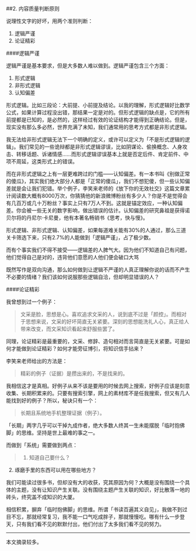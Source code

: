 ##2. 内容质量判断原则

说理性文字的好坏，用两个准则判断：

1. 逻辑严谨
2. 论证精彩

####逻辑严谨

逻辑严谨是基本要求，但是大多数人难以做到。逻辑严谨包含三个方面：

1. 形式逻辑
2. 非形式逻辑
3. 认知偏差

形式逻辑。比如三段论：大前提、小前提及结论。以我的理解，形式逻辑好比数学公式，如果计算过程没出错，那结果一定是对的。但形式逻辑的缺点是，它的所有前提都是已知的，是必然的，这样经过有效的论证结构才能得到正确结论。但是，现实没有那么多必然，世界充满了未知，我们通常用的思考方式都是非形式逻辑。

我无法给非形式逻辑无法下一个明确的定义，或许可以定义为「不是形式逻辑的逻辑」。我们常见的一些诡辩都是非形式逻辑谬误，比如阴谋论、偷换概念、人身攻击、转移话题、诉诸情感……而形式逻辑谬误基本上就是否定后件、肯定前件、中项不周延，这类形式上的错误。

而在非形式逻辑之上有一层更难跨过的门槛——认知偏差。有一本书叫《别做正常的傻瓜》，其实我们绝大部分人都是「正常的傻瓜」，我们不想犯傻，但一些认知偏差就是会让我们犯错。举个例子，李笑来老师的《放下你的无效社交》这篇文章累计阅读数大概有8000万次，你猜猜他的新浪微博粉丝有多少人？你是不是觉得会有几百万或几十万粉丝？事实上只有7万人不到。这就是锚定效应，一种认知偏差。你会被一些无关的数字影响，做出错误的估计。认知偏差的研究鼻祖是获得诺贝尔将的丹尼尔·卡尼曼，他有本著名畅销书《思考，快与慢》。

形式逻辑、非形式逻辑、认知偏差，如果每道难关能有30%的人通过，那么三道关卡筛选下来，只有2.7%的人能做到「逻辑严谨」，占了极少数。

而有个事实我们不得不接受——逻辑差的人脾气大。因为他们不知道自己有问题，他们觉得自己是对的，违背他们意愿的人他们便会破口大骂

既然写作是双向沟通，那么如何做到让逻辑不严谨的人真正理解你说的话而不产生不必要的情绪？我们该如何说服那些逻辑自洽，但却明显错误的人？

####论证精彩

我曾想到过一个例子：

> 文采是脸，思想是心。喜欢追求文采的人，说到底不过是「颜控」。而相对于思想来说，文采的好坏简直无关紧要。深刻的思想能洗礼人心，真正给人带来改变，而文采知识看起来舒服些罢了。

同理，论证精彩是最重要的，文采、修辞、造句相对而言简直是无关紧要。可是如何才能做到论证精彩？如何才能旁征博引，将知识信手拈来？

李笑来老师给出的方法是：

> 精彩的例子（证据）是攒出来的，不是找来的。

我相信这才是真相。好例子从来不该是要用的时候去网上搜索，好例子应该是刻意收集、长期积累来的。只要有搜索引擎，网上的素材库不是任我搜索，但又有几人能找到好的例子？所以，秘诀只有一个：

> 长期且系统地手机整理证据（例子）。

「长期」两字几乎可以干掉九成作者，绝大多数人终其一生未能摆脱「临时抱佛脚」的思维。坚持是世上最难的事之一。

而做到「系统」需要做到两点：

> 1. 知道自己要什么？
2. 琢磨手里的东西可以用在哪些地方？

我们可能读过很多书，但却没有大的收获，究其原因为何？大概是没有围绕一个具体的主题，没有让知识产生关联。没有围绕主题产生关联的知识，好比散落一地的砖头，终究盖不成知识的大厦。

相信积累，摒弃「临时抱佛脚」的思维。所谓「书读百遍其义自见」，我做不到过目不忘，那就经常复习，我不能一口气吃成胖子，那就慢慢吃。哪有什么一步登天，只有我们看不见的默默付出，他们付出了太多我们看不见的努力。

----

本文摘录较多。
